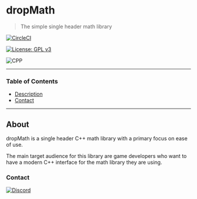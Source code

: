 # dropMath

> The simple single header math library

[![CircleCI](https://circleci.com/gh/DropSoftCommunity/dropMath/tree/main.svg?style=svg)](https://circleci.com/gh/DropSoftCommunity/dropMath/tree/main)

[![License: GPL v3](https://img.shields.io/badge/License-GPLv3-blue.svg)](https://www.gnu.org/licenses/gpl-3.0)

![CPP](https://img.shields.io/badge/C%2B%2B-00599C?style=for-the-badge&logo=c%2B%2B&logoColor=white)

---

### Table of Contents
- [Description](#description)
- [Contact](#contact)

---

## About

dropMath is a single header C++ math library with a primary focus on
ease of use.

The main target audience for this library are game developers who want
to have a modern C++ interface for the math library they are using.

### Contact
[![Discord](https://badgen.net/discord/online-members/89K69wtz8F)](https://discord.gg/89K69wtz8F)
